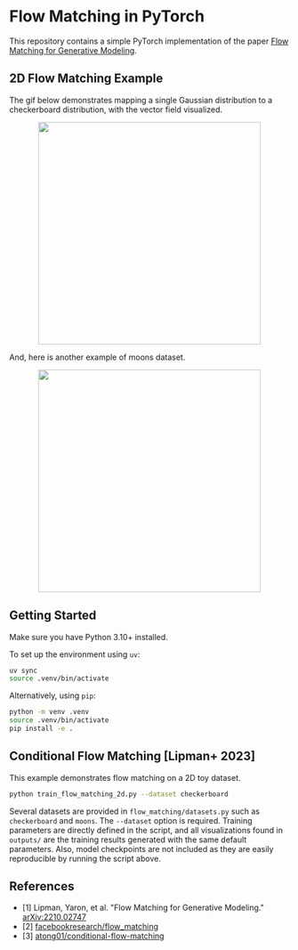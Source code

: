 # Flow Matching in PyTorch

This repository contains a simple PyTorch implementation of the paper [Flow Matching for Generative Modeling](https://arxiv.org/abs/2210.02747).

## 2D Flow Matching Example

The gif below demonstrates mapping a single Gaussian distribution to a checkerboard distribution, with the vector field visualized.

<p align="center">
<img align="middle" src="./outputs/checkerboard/vector_field_checkerboard.gif" height="400" />
</p>

And, here is another example of moons dataset.

<p align="center">
<img align="middle" src="./outputs/moons/vector_field_moons.gif" height="400" />
</p>

## Getting Started

Make sure you have Python 3.10+ installed.

To set up the environment using `uv`:

```bash
uv sync
source .venv/bin/activate
```

Alternatively, using `pip`:

```bash
python -m venv .venv
source .venv/bin/activate
pip install -e .
```

## Conditional Flow Matching [Lipman+ 2023]

This example demonstrates flow matching on a 2D toy dataset.

```bash
python train_flow_matching_2d.py --dataset checkerboard
```

Several datasets are provided in `flow_matching/datasets.py` such as `checkerboard` and `moons`. The `--dataset` option is required. Training parameters are directly defined in the script, and all visualizations found in `outputs/` are the training results generated with the same default parameters. Also, model checkpoints are not included as they are easily reproducible by running the script above.

## References

- [1] Lipman, Yaron, et al. "Flow Matching for Generative Modeling." [arXiv:2210.02747](https://arxiv.org/abs/2210.02747)
- [2] [facebookresearch/flow_matching](https://github.com/facebookresearch/flow_matching)
- [3] [atong01/conditional-flow-matching](https://github.com/atong01/conditional-flow-matching)
